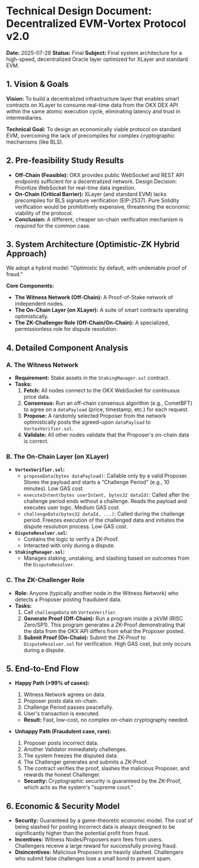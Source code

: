 # Technical Design Document: Decentralized EVM-Vortex Protocol v2.0

**Date:** 2025-07-28
**Status:** Final
**Subject:** Final system architecture for a high-speed, decentralized Oracle layer optimized for XLayer and standard EVM.

## 1. Vision & Goals

**Vision:** To build a decentralized infrastructure layer that enables smart contracts on XLayer to consume real-time data from the OKX DEX API within the same atomic execution cycle, eliminating latency and trust in intermediaries.

**Technical Goal:** To design an economically viable protocol on standard EVM, overcoming the lack of precompiles for complex cryptographic mechanisms (like BLS).

## 2. Pre-feasibility Study Results

- **Off-Chain (Feasible):** OKX provides public WebSocket and REST API endpoints sufficient for a decentralized network. Design Decision: Prioritize WebSocket for real-time data ingestion.
- **On-Chain (Critical Barrier):** XLayer (and standard EVM) lacks precompiles for BLS signature verification (EIP-2537). Pure Solidity verification would be prohibitively expensive, threatening the economic viability of the protocol.
- **Conclusion:** A different, cheaper on-chain verification mechanism is required for the common case.

## 3. System Architecture (Optimistic-ZK Hybrid Approach)

We adopt a hybrid model: "Optimistic by default, with undeniable proof of fraud."

**Core Components:**

- **The Witness Network (Off-Chain):** A Proof-of-Stake network of independent nodes.
- **The On-Chain Layer (on XLayer):** A suite of smart contracts operating optimistically.
- **The ZK-Challenger Role (Off-Chain/On-Chain):** A specialized, permissionless role for dispute resolution.

## 4. Detailed Component Analysis

### A. The Witness Network

- **Requirement:** Stake assets in the `StakingManager.sol` contract.
- **Tasks:**
  1.  **Fetch:** All nodes connect to the OKX WebSocket for continuous price data.
  2.  **Consensus:** Run an off-chain consensus algorithm (e.g., CometBFT) to agree on a `dataPayload` (price, timestamp, etc.) for each request.
  3.  **Propose:** A randomly selected Proposer from the network optimistically posts the agreed-upon `dataPayload` to `VortexVerifier.sol`.
  4.  **Validate:** All other nodes validate that the Proposer's on-chain data is correct.

### B. The On-Chain Layer (on XLayer)

- **`VortexVerifier.sol`:**
  - `proposeData(bytes dataPayload)`: Callable only by a valid Proposer. Stores the payload and starts a "Challenge Period" (e.g., 10 minutes). Low GAS cost.
  - `executeIntent(bytes userIntent, bytes32 dataId)`: Called after the challenge period ends without a challenge. Reads the payload and executes user logic. Medium GAS cost.
  - `challengeData(bytes32 dataId, ...)`: Called during the challenge period. Freezes execution of the challenged data and initiates the dispute resolution process. Low GAS cost.
- **`DisputeResolver.sol`:**
  - Contains the logic to verify a ZK-Proof.
  - Interacted with only during a dispute.
- **`StakingManager.sol`:**
  - Manages staking, unstaking, and slashing based on outcomes from the `DisputeResolver`.

### C. The ZK-Challenger Role

- **Role:** Anyone (typically another node in the Witness Network) who detects a Proposer posting fraudulent data.
- **Tasks:**
  1.  Call `challengeData` on `VortexVerifier`.
  2.  **Generate Proof (Off-Chain):** Run a program inside a zkVM (RISC Zero/SP1). This program generates a ZK-Proof demonstrating that the data from the OKX API differs from what the Proposer posted.
  3.  **Submit Proof (On-Chain):** Submit the ZK-Proof to `DisputeResolver.sol` for verification. High GAS cost, but only occurs during a dispute.

## 5. End-to-End Flow

- **Happy Path (>99% of cases):**
  1.  Witness Network agrees on data.
  2.  Proposer posts data on-chain.
  3.  Challenge Period passes peacefully.
  4.  User's transaction is executed.
  - **Result:** Fast, low-cost, no complex on-chain cryptography needed.

- **Unhappy Path (Fraudulent case, rare):**
  1.  Proposer posts incorrect data.
  2.  Another Validator immediately challenges.
  3.  The system freezes the disputed data.
  4.  The Challenger generates and submits a ZK-Proof.
  5.  The contract verifies the proof, slashes the malicious Proposer, and rewards the honest Challenger.
  - **Security:** Cryptographic security is guaranteed by the ZK-Proof, which acts as the system's "supreme court."

## 6. Economic & Security Model

- **Security:** Guaranteed by a game-theoretic economic model. The cost of being slashed for posting incorrect data is always designed to be significantly higher than the potential profit from fraud.
- **Incentives:** Witness Nodes/Proposers earn fees from users. Challengers receive a large reward for successfully proving fraud.
- **Disincentives:** Malicious Proposers are heavily slashed. Challengers who submit false challenges lose a small bond to prevent spam.
